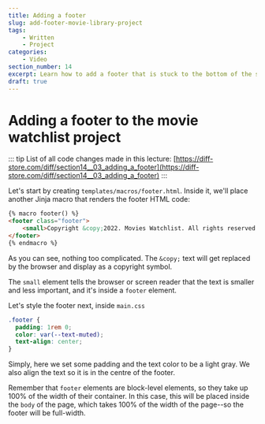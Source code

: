 ```yaml
---
title: Adding a footer
slug: add-footer-movie-library-project
tags:
    - Written
    - Project
categories:
    - Video
section_number: 14
excerpt: Learn how to add a footer that is stuck to the bottom of the screen, or lower if the content of the page is taller.
draft: true
---
```



# Adding a footer to the movie watchlist project

::: tip
List of all code changes made in this lecture: [https://diff-store.com/diff/section14__03_adding_a_footer](https://diff-store.com/diff/section14__03_adding_a_footer)
:::

Let's start by creating `templates/macros/footer.html`. Inside it, we'll place another Jinja macro that renders the footer HTML code:

```html
{% macro footer() %}
<footer class="footer">
    <small>Copyright &copy;2022. Movies Watchlist. All rights reserved.</small>
</footer>
{% endmacro %}
```

As you can see, nothing too complicated. The `&copy;` text will get replaced by the browser and display as a copyright symbol.

The `small` element tells the browser or screen reader that the text is smaller and less important, and it's inside a `footer` element.

Let's style the footer next, inside `main.css`

```css
.footer {
  padding: 1rem 0;
  color: var(--text-muted);
  text-align: center;
}
```

Simply, here we set some padding and the text color to be a light gray. We also align the text so it is in the centre of the footer.

Remember that `footer` elements are block-level elements, so they take up 100% of the width of their container. In this case, this will be placed inside the `body` of the page, which takes 100% of the width of the page--so the footer will be full-width.